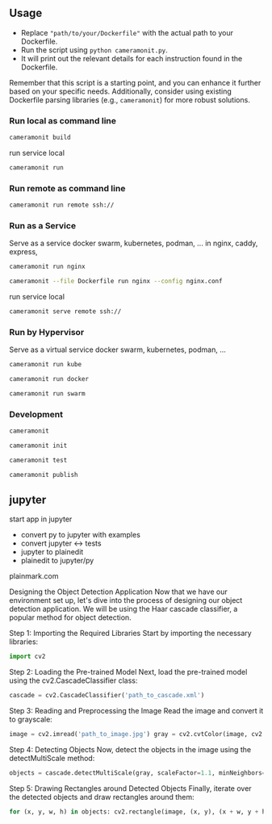 ## Usage

- Replace `"path/to/your/Dockerfile"` with the actual path to your Dockerfile.
- Run the script using `python cameramonit.py`.
- It will print out the relevant details for each instruction found in the Dockerfile.

Remember that this script is a starting point, and you can enhance it further based on your specific needs. 
Additionally, consider using existing Dockerfile parsing libraries (e.g., `cameramonit`) for more robust solutions.


### Run local as command line

```bash
cameramonit build
```

run service local

```bash
cameramonit run
```

### Run remote as command line


```bash
cameramonit run remote ssh://
```





### Run as a Service

Serve as a service docker swarm, kubernetes, podman, ...
in nginx, caddy, express, 


```bash
cameramonit run nginx
```

```bash
cameramonit --file Dockerfile run nginx --config nginx.conf
```

run service local

```bash
cameramonit serve remote ssh://
```

### Run by Hypervisor

Serve as a virtual service docker swarm, kubernetes, podman, ...

```bash
cameramonit run kube
```


```bash
cameramonit run docker
```



```bash
cameramonit run swarm
```


### Development


```bash
cameramonit 
```


```bash
cameramonit init
```


```bash
cameramonit test
```



```bash
cameramonit publish
```

## jupyter

start app in jupyter
+ convert py to jupyter with examples
+ convert jupyter <-> tests
+ jupyter to plainedit
+ plainedit to jupyter/py

plainmark.com






Designing the Object Detection Application
Now that we have our environment set up, let's dive into the process of designing our object detection application. We will be using the Haar cascade classifier, a popular method for object detection.

Step 1: Importing the Required Libraries
Start by importing the necessary libraries:
```python 
import cv2 
```

Step 2: Loading the Pre-trained Model
Next, load the pre-trained model using the cv2.CascadeClassifier class:
```python 
cascade = cv2.CascadeClassifier('path_to_cascade.xml') 
```

Step 3: Reading and Preprocessing the Image
Read the image and convert it to grayscale:
```python
image = cv2.imread('path_to_image.jpg') gray = cv2.cvtColor(image, cv2.COLOR_BGR2GRAY) 
```

Step 4: Detecting Objects
Now, detect the objects in the image using the detectMultiScale method:

```python
objects = cascade.detectMultiScale(gray, scaleFactor=1.1, minNeighbors=5, minSize=(30, 30)) 
```

Step 5: Drawing Rectangles around Detected Objects
Finally, iterate over the detected objects and draw rectangles around them:

```python
for (x, y, w, h) in objects: cv2.rectangle(image, (x, y), (x + w, y + h), (0, 255, 0), 2) 
```

